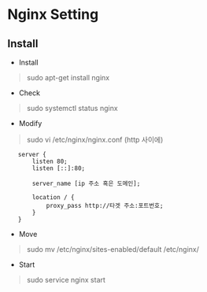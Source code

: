 # Nginx Setting

## Install

- Install
 > sudo apt-get install nginx

- Check
 > sudo systemctl status nginx

- Modify
 > sudo vi /etc/nginx/nginx.conf
 > (http 사이에)
 ```
	server {
		listen 80;
		listen [::]:80;

		server_name [ip 주소 혹은 도메인];

		location / {
			proxy_pass http://타겟 주소:포트번호;
		}
	}
```

- Move
 > sudo mv /etc/nginx/sites-enabled/default /etc/nginx/

- Start
 > sudo service nginx start

